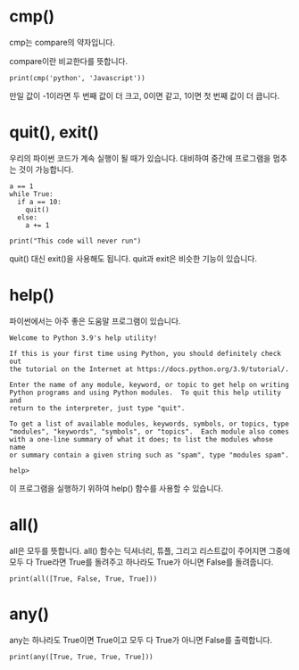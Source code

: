 # cmp()
cmp는 compare의 약자입니다.

compare이란 비교한다를 뜻합니다.

```
print(cmp('python', 'Javascript'))
```

만일 값이 -1이라면 두 번째 값이 더 크고, 0이면 같고, 1이면 첫 번째 값이 더 큽니다.

# quit(), exit()
우리의 파이썬 코드가 계속 실행이 될 때가 있습니다. 대비하여 중간에 프로그램을 멈추는 것이 가능합니다.

```
a == 1
while True:
  if a == 10:
    quit()
  else:
    a += 1

print("This code will never run")
```

quit() 대신 exit()을 사용해도 됩니다. quit과 exit은 비슷한 기능이 있습니다.

# help()
파이썬에서는 아주 좋은 도움말 프로그램이 있습니다.

```
Welcome to Python 3.9's help utility!

If this is your first time using Python, you should definitely check out
the tutorial on the Internet at https://docs.python.org/3.9/tutorial/.

Enter the name of any module, keyword, or topic to get help on writing
Python programs and using Python modules.  To quit this help utility and
return to the interpreter, just type "quit".

To get a list of available modules, keywords, symbols, or topics, type
"modules", "keywords", "symbols", or "topics".  Each module also comes
with a one-line summary of what it does; to list the modules whose name
or summary contain a given string such as "spam", type "modules spam".

help>
```

이 프로그램을 실행하기 위하여 help() 함수를 사용할 수 있습니다.

# all()
all은 모두를 뜻합니다. all() 함수는 딕셔너리, 튜플, 그리고 리스트값이 주어지면 그중에 모두 다 True라면 True를 돌려주고 하나라도 True가 아니면 False를 돌려줍니다.

```
print(all([True, False, True, True]))
```

# any()
any는 하나라도 True이면 True이고 모두 다 True가 아니면 False를 출력합니다.

```
print(any([True, True, True, True]))
```
